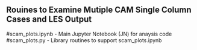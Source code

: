 ## Rouines to Examine Mutiple CAM Single Column Cases and LES Output

#scam_plots.ipynb - Main Jupyter Notebook (JN) for anaysis code
#scam_plots.py - Library routines to support scam_plots.ipynb
